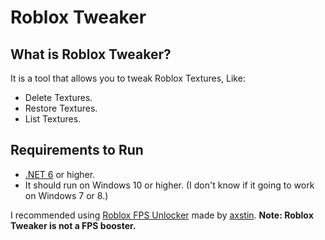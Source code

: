 # Roblox Tweaker

## What is Roblox Tweaker?

It is a tool that allows you to tweak Roblox Textures, Like:

- Delete Textures.
- Restore Textures.
- List Textures.

## Requirements to Run

- [.NET 6](https://dotnet.microsoft.com/en-us/download) or higher.
- It should run on Windows 10 or higher. (I don't know if it going to work on Windows 7 or 8.)

I recommended using [Roblox FPS Unlocker](https://github.com/axstin/rbxfpsunlocker/releases) made by [axstin](https://github.com/axstin).
**Note: Roblox Tweaker is not a FPS booster.**